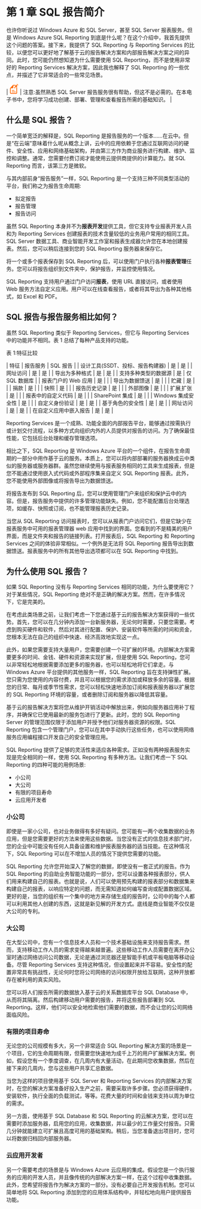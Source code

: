 # 第 1 章 SQL 报告简介

也许你听说过 Windows Azure 和 SQL Server，甚至 SQL Server 报表服务。但是 Windows Azure SQL Reporting 到底是什么呢？在这个介绍中，我首先提供这个问题的答案。接下来，我提供了 SQL Reporting 与 Reporting Services 的比较，以便您可以更好地了解基于云的报告解决方案和内部报告解决方案之间的异同。此时，您可能仍然想知道为什么需要使用 SQL Reporting，而不是使用非常好的 Reporting Services 解决方案，因此我也解释了 SQL Reporting 的一些优点，并描述了它非常适合的一些常见场景。

| ![](img/image001.png) | 注意:虽然熟悉 SQL Server 报告服务很有帮助，但这不是必需的。在本电子书中，您将学习成功创建、部署、管理和查看报告所需的基础知识。 |

## 什么是 SQL 报告？

一个简单宽泛的解释是，SQL Reporting 是报告服务的一个版本……在云中。但是“在云端”意味着什么呢从概念上讲，云中的应用依赖于您通过互联网访问的硬件、安全性、应用和网络基础架构，并由第三方作为商业服务进行构建、维护、监控和调整。通常，您需要付费订阅才能使用云提供商提供的计算能力。就 SQL Reporting 而言，该第三方是微软。

与其内部前身“报告服务”一样，SQL Reporting 是一个支持三种不同类型活动的平台，我们称之为报告生命周期:

*   拟定报告
*   报告管理
*   报告访问

虽然 SQL Reporting 本身并不为**报表开发**提供工具，但它支持专业报表开发人员和为 Reporting Services 创建报表的技术含量较低的业务用户常用的相同工具。SQL Server 数据工具、商业智能开发工作室和报表生成器允许您在本地创建报表。然后，您可以稍后连接到您的 SQL Reporting 服务器来保存它。

将一个或多个报表保存到 SQL Reporting 后，可以使用门户执行各种**报表管理**任务。您可以将报告组织到文件夹中，保护报告，并监控使用情况。

SQL Reporting 支持用户通过门户访问**报表**，使用 URL 直接访问，或者使用 Web 服务方法自定义应用。用户可以在线查看报告，或者将其导出为各种其他格式，如 Excel 和 PDF。

## SQL 报告与报告服务相比如何？

虽然 SQL Reporting 类似于 Reporting Services，但它与 Reporting Services 中的功能并不相同。表 1 总结了每种产品支持的功能。

表 1:特征比较

| 特征 | 报告服务 | SQL 报告 |
| 设计工具(SSDT、投标、报告构建器) | 是 | 是 |
| 网址访问 | 是 | 是 |
| 导出为多种格式 | 是 | 是 |
| 支持多种类型的数据源 | 是 | 仅 SQL 数据库 |
| 报表门户的 Web 应用 | 是 |  |
| 导出为数据馈送 | 是 |  |
| 贮藏 | 是 |  |
| 捐款 | 是 |  |
| 快照 | 是 |  |
| 报告历史记录 | 是 |  |
| 外部图像 | 是 |  |
| 扩展ˌ扩张 | 是 |  |
| 报表中的自定义代码 | 是 |  |
| SharePoint 集成 | 是 |  |
| Windows 集成安全性 | 是 |  |
| 自定义身份验证 | 是 | 是 |
| 基于角色的安全性 | 是 | 是 |
| 网址访问 | 是 | 是 |
| 在自定义应用中嵌入报告 | 是 | 是 |

Reporting Services 是一个成熟、功能全面的内部报告平台，能够通过按需执行或计划交付流程，以多种方式向组织内外的人员提供对报告的访问。为了确保最佳性能，它包括后台处理和缓存管理选项。

相比之下，SQL Reporting 是 Windows Azure 平台的一个组件，在报告生命周期的一部分中用作基于云的服务。本质上，您可以将内部部署的服务器换成云中类似的服务器或服务器群。虽然您继续使用与报表服务相同的工具来生成报表，但是您不能通过使用嵌入式代码或外部程序集来自定义 SQL Reporting 报表。此外，您不能使用外部图像或将报告导出为数据馈送。

将报告发布到 SQL Reporting 后，您可以使用管理门户来组织和保护云中的内容。但是，报告服务中提供的许多管理功能缺失。例如，您不能配置后台处理选项，如缓存、快照或订阅，也不能管理报表历史记录。

当您从 SQL Reporting 访问报表时，您可以从报表门户访问它们，但是它缺少在报表服务中可用的报表管理器 web 应用中找到的界面。您看到的不是精美的用户界面，而是文件夹和报告的链接列表。打开报表后，SQL Reporting 和 Reporting Services 之间的体验非常相似。一个例外是无法将 SQL Reporting 报告导出到数据馈送。报表服务中的所有其他导出选项都可以在 SQL Reporting 中找到。

## 为什么使用 SQL 报告？

如果 SQL Reporting 没有与 Reporting Services 相同的功能，为什么要使用它？对于某些情况，SQL Reporting 绝对不是正确的解决方案。然而，在许多情况下，它是完美的。

在考虑此类场景之前，让我们考虑一下您通过基于云的报告解决方案获得的一些优势。首先，您可以在几分钟内添加一台新服务器，无论何时需要，只要您需要。考虑到购买硬件和软件，然后对其进行配置、保护、安装软件等所需的时间和资金，您根本无法在自己的组织中快速、经济高效地实现这一点。

此外，如果您需要支持大量用户，您需要创建一个可扩展的环境。内部解决方案需要更多的时间、金钱、硬件和资源来实现扩展，但是使用 SQL Reporting，您可以非常轻松地根据需要添加更多的服务器，也可以轻松地将它们拿走。与 Windows Azure 平台提供的其他服务一样，SQL Reporting 旨在支持弹性扩展。您只需为您使用的内容付费，并且可以根据您的需求添加或释放多余的容量。根据您的日常、每月或季节性需求，您可以轻松快速地添加订阅和报表服务器以扩展您的 SQL Reporting 环境的容量，或者删除订阅和服务器以降低其容量。

基于云的报告解决方案将您从维护开销活动中解放出来，例如向服务器应用补丁程序，并确保它已使用最新的服务包进行了更新。此时，您的 SQL Reporting Server 的管理范围仅限于添加用户并授予他们对服务器资源的权限。SQL Reporting 包含一个管理门户，您可以在其中手动执行这些任务，也可以使用网络服务应用编程接口开发自己的安全管理应用。

SQL Reporting 提供了足够的灵活性来适应各种需求。正如没有两种报表服务实现是完全相同的一样，使用 SQL Reporting 有多种方法。让我们考虑一下 SQL Reporting 的四种可能的用例场景:

*   小公司
*   大公司
*   有限的项目寿命
*   云应用开发者

### 小公司

即使是一家小公司，也对业务做得有多好有疑问。您可能有一两个收集数据的业务应用，但是您需要更好的方法来使用这些数据。当您没有正式的信息技术部门时，您的企业中可能没有任何人具备设置和维护报表服务器的适当技能。在这种情况下，SQL Reporting 可以在不增加人员的情况下提供您需要的功能。

SQL Reporting 允许您开始深入了解您的数据，即使没有一套正式的报告。作为 SQL Reporting 的自助业务智能功能的一部分，您可以设置各种报表部分，供人们用来构建自己的报表。也就是说，人们可以使用预先构建的报表部分和数据集来构建自己的报表，以响应特定的问题，而无需知道如何编写查询或配置数据区域。更好的是，当您的组织有一个集中的地方来存储生成的报告时，公司中的每个人都可以利用其他人创建的东西，这就是新见解的开发方式。底线是商业智能不仅仅是大公司的专利。

### 大公司

在大型公司中，您有一个信息技术人员和一个技术基础设施来支持报告需求。然而，支持移动工作人员的需求变得越来越普遍。这些移动工作人员需要在离开办公室时通过网络访问公司数据，无论是通过浏览器还是智能手机或平板电脑等移动设备。尽管 Reporting Services 支持这种情况，但设置起来并不容易。安全性的配置非常具有挑战性，无论何时您将公司网络的访问权限开放给互联网，这种开放都存在被利用的真实风险。

您可以将人们报告所需的数据放入基于云的关系数据库平台 SQL Database 中，从而将其隔离。然后构建移动用户需要的报告，并将这些报告部署到 SQL Reporting。这样，他们可以安全地检索他们需要的数据，而不会让您的公司网络面临风险。

### 有限的项目寿命

无论您的公司规模有多大，另一个非常适合 SQL Reporting 解决方案的场景是一个项目，它的生命周期有限，但需要您快速地为成千上万的用户扩展解决方案。例如，假设您有一个季度调查，在几周内有大量活动，在此期间您收集数据，然后在接下来的几周内，您与这些用户共享汇总数据。

当您为这样的项目使用基于 SQL Server 和 Reporting Services 的内部解决方案时，在您的解决方案准备好投入生产之前，需要采取许多步骤。您必须获得硬件，安装软件，执行全面的负载测试，等等。花费大量的时间和金钱来支持以周为单位的需求。

另一方面，使用基于 SQL Database 和 SQL Reporting 的云解决方案，您可以在需要时添加服务器，启用您的应用，收集数据，并以最少的工作量交付报告。只需几分钟就能建立可扩展且高度可用的基础架构。稍后，当您准备退出项目时，您可以将数据归档回内部服务器。

### 云应用开发者

另一个需要考虑的场景是与 Windows Azure 云应用的集成。假设您是一个执行服务的应用的开发人员，并且像传统的内部解决方案一样，在这个过程中收集数据。此外，您希望将报告作为解决方案的一部分。没有必要自己开发报告机制。您可以简单地将 SQL Reporting 添加到您的应用体系结构中，并轻松地向用户提供报告功能。